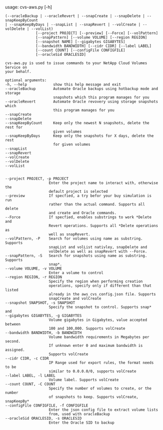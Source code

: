 usage: cvs-aws.py [-h]
                 
    (--oracleBackup | --oracleRevert | --snapCreate | --snapDelete | --snapKeepByCount 
    | --snapKeepByDays | --snapList | --snapRevert | --volCreate | --volDelete | --volList)
                  [--project PROJECT] [--preview] [--Force] [--volPattern]
                  [--snapPattern] [--volume VOLUME] [--region REGION]
                  [--snapshot NAME] [--gigabytes GIGABYTES]
                  [--bandwidth BANDWIDTH] [--cidr CIDR] [--label LABEL]
                  [--count COUNT] [--configFile CONFIGFILE]
                  [--oracleSid ORACLESID]

    cvs-aws.py is used to issue commands to your NetApp Cloud Volumes Service on
    your behalf.

    optional arguments:
    -h, --help            show this help message and exit
    --oracleBackup        Automate Oracle backups using hotbackup mode and storage 
                          snapshots which this program manages for you
    --oracleRevert        Automate Oracle revovery using storage snapshots which 
                          this program manages for you
    --snapCreate
    --snapDelete
    --snapKeepByCount     Keep only the newest N snapshots, delete the rest for
                          given volumes
    --snapKeepByDays      Keep only the snapshots for X days, delete the rest
                          for given volumes
    --snapList
    --snapRevert
    --volCreate
    --volDelete
    --volList
    
    
    --project PROJECT, -p PROJECT
                        Enter the project name to interact with, otherwise the
                        default project is selected
    --preview           If specfied, a try befor your buy simulation is run
                        rather than the actual command. Supports all delete
                        and create and Oracle commands.
    --Force             If specfied, enables substrings to work *Delete and
                        Revert operations. Supports all *Delete operations as
                        well as snapRevert.
    --volPattern, -P    Search for volumes using name as substring. Supports
                        snapList and volList nativley, snapDelete and
                        volDelete as well as snapRevert with --Force.
    --snapPattern, -S   Search for snapshots using name as substring. Supports
                        snap*.
    --volume VOLUME, -v VOLUME
                        Enter a volume to control 
    --region REGION, -r REGION
                        Specify the region when performing creation
                        operations, specify only if different than that listed
                        already in the aws_cvs_config.json file. Supports
                        snapCreate and volCreate
    --snapshot SNAPSHOT, -s SNAPSHOT 
                        Specify the snapshot to control. Supports snap* and
    --gigabytes GIGABYTES, -g GIGABYTES
                        Volume gigabytes in Gigabytes, value accepted between
                        100 and 100,000. Supports volCreate
    --bandwidth BANDWIDTH, -b BANDWIDTH
                        Volume bandwidth requirements in Megabytes per second.
                        If unknown enter 0 and maximum bandwidth is assigned.
                        Supports volCreate
    --cidr CIDR, -c CIDR  
                        IP Range used for export rules, the format needs to be
                        similar to 0.0.0.0/0, supports volCreate
    --label LABEL, -l LABEL
                        Volume label. Supports volCreate
    --count COUNT, -C COUNT
                        Specify the number of volumes to create, or the number
                        of snapshots to keep. Supports volCreate, snapKeepBy*
    --configFile CONFIGFILE, -f CONFIGFILE
                        Enter the json config file to extract volume lists
                        from, used with oracleBackup
    --oracleSid ORACLESID, -s ORACLESID
                        Enter the Oracle SID to backup
